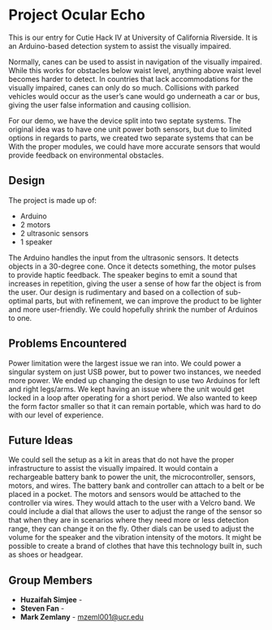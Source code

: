 

# Project Ocular Echo
This is our entry for Cutie Hack IV at University of California Riverside. 
It is an Arduino-based detection system to assist the visually impaired. 

Normally, canes can be used to assist in navigation of the visually impaired.
While this works for obstacles below waist level, anything above waist level becomes harder to detect.
In countries that lack accommodations for the visually impaired, canes can only do so much. 
Collisions with parked vehicles would occur as the user’s cane would go underneath a car or bus, giving the user false information and causing collision.

For our demo, we have the device split into two septate systems. The original idea was to have one unit power both sensors, but due to limited options in regards to parts, we created two separate systems that can be 
With the proper modules, we could have more accurate sensors that would provide feedback on environmental obstacles. 

## Design

The project is made up of:
* Arduino
* 2 motors
* 2 ultrasonic sensors
* 1 speaker

The Arduino handles the input from the ultrasonic sensors. It detects objects in a 30-degree cone. Once it detects something, the motor pulses to provide haptic feedback. 
The speaker begins to emit a sound that increases in repetition, giving the user a sense of how far the object is from the user. 
Our design is rudimentary and based on a collection of sub-optimal parts, but with refinement, we can improve the product to be lighter and more user-friendly. We could hopefully shrink the number of Arduinos to one. 

## Problems Encountered
Power limitation were the largest issue we ran into. We could power a singular system on just USB power, but to power two instances, we needed more power. 
We ended up changing the design to use two Arduinos for left and right legs/arms.
We kept having an issue where the unit would get locked in a loop after operating for a short period. 
We also wanted to keep the form factor smaller so that it can remain portable, which was hard to do with our level of experience. 

## Future Ideas
We could sell the setup as a kit in areas that do not have the proper infrastructure to assist the visually impaired. It would contain a rechargeable battery bank to power the unit, the microcontroller, sensors, motors, and wires. The battery bank and controller can attach to a belt or be placed in a pocket. The motors and sensors would be attached to the controller via wires. They would attach to the user with a Velcro band. 
We could include a dial that allows the user to adjust the range of the sensor so that when they are in scenarios where they need more or less detection range, they can change it on the fly. Other dials can be used to adjust the volume for the speaker and the vibration intensity of the motors. 
It might be possible to create a brand of clothes that have this technology built in, such as shoes or headgear.

## Group Members
* **Huzaifah Simjee** - 
* **Steven Fan** - 
* **Mark Zemlany** -  mzeml001@ucr.edu


